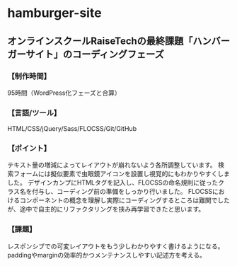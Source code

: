 # hamburger-site
## オンラインスクールRaiseTechの最終課題「ハンバーガーサイト」のコーディングフェーズ

### 【制作時間】
95時間（WordPress化フェーズと合算）

### 【言語/ツール】
HTML/CSS/jQuery/Sass/FLOCSS/Git/GitHub

### 【ポイント】
テキスト量の増減によってレイアウトが崩れないよう各所調整しています。
検索フォームには擬似要素で虫眼鏡アイコンを設置し視覚的にもわかりやすくしました。
デザインカンプにHTMLタグを記入し、FLOCSSの命名規則に従ったクラス名を付与し、コーディング前の準備をしっかり行いました。
FLOCSSにおけるコンポーネントの概念を理解し実際にコーディングするところは難関でしたが、途中で自主的にリファクタリングを挟み再学習できたと思います。

### 【課題】
レスポンシブでの可変レイアウトをもう少しわかりやすく書けるようになる。
paddingやmarginの効率的かつメンテナンスしやすい記述方を考える。
